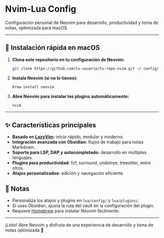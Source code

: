 # Nvim-Lua Config

Configuración personal de Neovim para desarrollo, productividad y toma de notas, optimizada para macOS.

---

## 🚀 Instalación rápida en macOS

1. **Clona este repositorio en tu configuración de Neovim:**

   ```sh
   git clone https://github.com/tu-usuario/tu-repo-nvim.git ~/.config/nvim
   ```

2. **Instala Neovim (si no lo tienes):**

   ```sh
   brew install neovim
   ```

3. **Abre Neovim para instalar los plugins automáticamente:**
   ```sh
   nvim
   ```

---

## ✨ Características principales

- **Basado en [LazyVim](https://www.lazyvim.org/):** inicio rápido, modular y moderno.
- **Integración avanzada con Obsidian:** flujos de trabajo para notas Markdown.
- **Soporte para LSP, DAP y autocompletado:** desarrollo en múltiples lenguajes.
- **Plugins para productividad:** fzf, surround, undotree, treesitter, entre otros.
- **Atajos personalizados:** edición y navegación eficiente.

## 📄 Notas

- Personaliza los atajos y plugins en `lua/config/` y `lua/plugins/`.
- Si usas Obsidian, ajusta la ruta del vault en la configuración del plugin.
- Requiere [Homebrew](https://brew.sh/) para instalar Neovim fácilmente.

---

¡Listo! Abre Neovim y disfruta de una experiencia de desarrollo y toma de notas optimizada 🚀
